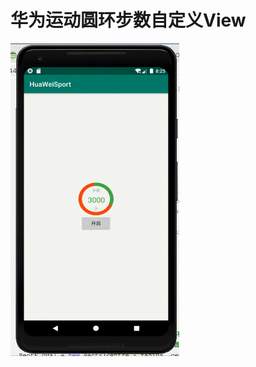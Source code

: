 # 华为运动圆环步数自定义View

<img src="https://github.com/YaYaG/HuaweiSport/blob/master/img/abc.gif" width="270" height="500" align="middle" />
